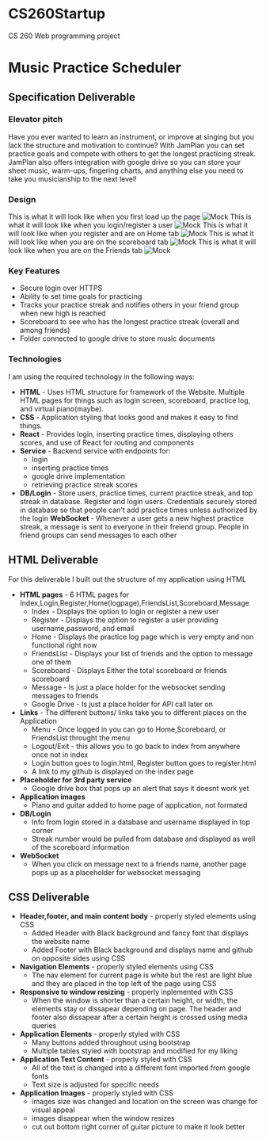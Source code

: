 # CS260Startup
CS 260 Web programming project

# Music Practice Scheduler

## Specification Deliverable

### Elevator pitch

Have you ever wanted to learn an instrument, or improve at singing but you lack the structure and motivation to continue? With JamPlan you can set practice goals and compete with others to get the longest practicing streak. JamPlan also offers integration with google drive so you can store your sheet music, warm-ups, fingering charts, and anything else you need to take you musicianship to the next level!

### Design 

This is what it will look like when you first load up the page
![Mock](public/Homepage.jpg)
This is what it will look like when you login/register a user
![Mock](public/LoginPage.jpg)
This is what it will look like when you register and are on Home tab
![Mock](public/LogPage.jpg)
This is what it will look like when you are on the scoreboard tab
![Mock](public/ScoreboardPage.jpg)
This is what it will look like when you are on the Friends tab
![Mock](public/FriendsListPage.jpg)

### Key Features

- Secure login over HTTPS
- Ability to set time goals for practicing 
- Tracks your practice streak and notifies others in your friend group when new high is reached 
- Scoreboard to see who has the longest practice streak (overall and among friends)
- Folder connected to google drive to store music documents


### Technologies 

I am using the required technology in the following ways:

- **HTML** - Uses HTML structure for framework of the Website. Multiple HTML pages for things such as login screen, scoreboard, practice log, and virtual piano(maybe). 
- **CSS** - Application styling that looks good and makes it easy to find things.
- **React** - Provides login, inserting practice times, displaying others scores, and use of React for routing and components 
- **Service** - Backend service with endpoints for:
   - login
   - inserting practice times
   - google drive implementation 
   - retrieving practice streak scores 
- **DB/Login** - Store users, practice times, current practice streak, and top streak in database. Register and login users. Credentials securely stored in database so that people can't add practice times unless authorized by the login
**WebSocket** - Whenever a user gets a new highest practice streak, a message is sent to everyone in their freiend group. People in friend groups can send messages to each other

## HTML Deliverable

For this deliverable I built out the structure of my application using HTML

- **HTML pages** - 6 HTML pages for Index,Login,Register,Home(logpage),FriendsList,Scoreboard,Message
   - Index - Displays the option to login or register a new user
   - Register - Displays the option to register a user providing username,password, and email
   - Home - Displays the practice log page which is very empty and non functional right now
   - FriendsList - Displays your list of friends and the option to message one of them
   - Scoreboard - Displays Either the total scoreboard or friends scoreboard
   - Message - Is just a place holder for the websocket sending messages to friends 
   - Google Drive - Is just a place holder for API call later on
- **Links** - The different buttons/ links take you to different places on the Application
   - Menu - Once logged in you can go to Home,Scoreboard, or FriendsList throught the menu
   - Logout/Exit - this allows you to go back to index from anywhere once not in index
   - Login button goes to login.html, Register button goes to register.html
   - A link to my github is displayed on the index page
- **Placeholder for 3rd party service**
   - Google drive box that pops up an alert that says it doesnt work yet
- **Application images** 
   - Piano and guitar added to home page of application, not formated 
- **DB/Login**
   - Info from login stored in a database and username displayed in top corner
   - Streak number would be pulled from database and displayed as well of the scoreboard information
- **WebSocket**
   - When you click on message next to a friends name, another page pops up as a placeholder for websocket messaging

## CSS Deliverable

- **Header,footer, and main content body** - properly styled elements using CSS
   - Added Header with Black background and fancy font that displays the website name
   - Added Footer with Black background and displays name and github on opposite sides using CSS
- **Navigation Elements** - properly styled elements using CSS
   - The nav element for current page is white but the rest are light blue and they are placed in the top left of the page using CSS
- **Responsive to window resizing** - properly inplemented with CSS
   - When the window is shorter than a certain height, or width, the elements stay or dissapear depending on page. The header and footer also dissapear after a certain height is crossed using media queries
- **Application Elements** - properly styled with CSS
   - Many buttons added throughout using bootstrap
   - Multiple tables styled with bootstrap and modified for my liking
- **Application Text Content** - properly styled with CSS
   - All of the text is changed into a different font imported from google fonts
   - Text size is adjusted for specific needs
- **Application Images** - properly styled with CSS
   - images size was changed and location on the screen was change for visual appeal
   - images disappear when the window resizes
   - cut out bottom right corner of guitar picture to make it look better


